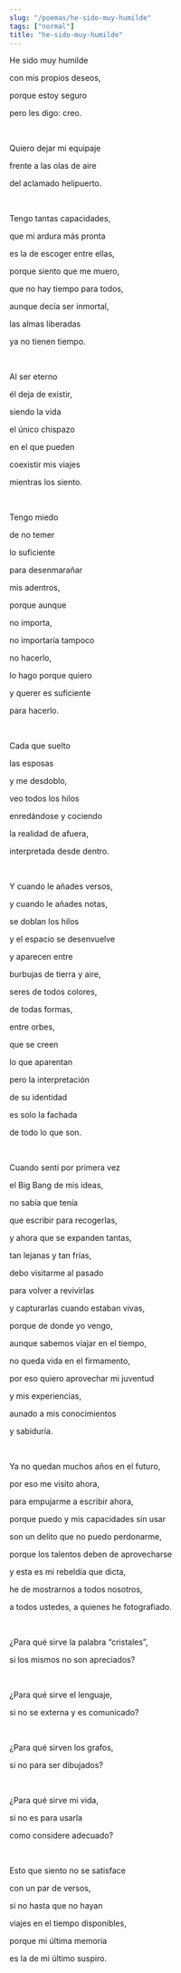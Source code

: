 ```yaml
---
slug: "/poemas/he-sido-muy-humilde"
tags: ["normal"]
title: "he-sido-muy-humilde"
---
```

He sido muy humilde

con mis propios deseos,

porque estoy seguro

pero les digo: creo.

&nbsp;

Quiero dejar mi equipaje

frente a las olas de aire

del aclamado helipuerto.

&nbsp;

Tengo tantas capacidades,

que mi ardura más pronta

es la de escoger entre ellas,

porque siento que me muero,

que no hay tiempo para todos,

aunque decía ser inmortal,

las almas liberadas

ya no tienen tiempo.

&nbsp;

Al ser eterno

él deja de existir,

siendo la vida

el único chispazo

en el que pueden

coexistir mis viajes

mientras los siento.

&nbsp;

Tengo miedo

de no temer

lo suficiente

para desenmarañar

mis adentros,

porque aunque

no importa,

no importaría tampoco

no hacerlo,

lo hago porque quiero

y querer es suficiente

para hacerlo.

&nbsp;

Cada que suelto

las esposas

y me desdoblo,

veo todos los hilos

enredándose y cociendo

la realidad de afuera,

interpretada desde dentro.

&nbsp;

Y cuando le añades versos,

y cuando le añades notas,

se doblan los hilos

y el espacio se desenvuelve

y aparecen entre

burbujas de tierra y aire,

seres de todos colores,

de todas formas,

entre orbes,

que se creen

lo que aparentan

pero la interpretación

de su identidad

es solo la fachada

de todo lo que son.

&nbsp;

Cuando sentí por primera vez

el Big Bang de mis ideas,

no sabía que tenía

que escribir para recogerlas,

y ahora que se expanden tantas,

tan lejanas y tan frías,

debo visitarme al pasado

para volver a revivirlas

y capturarlas cuando estaban vivas,

porque de donde yo vengo,

aunque sabemos viajar en el tiempo,

no queda vida en el firmamento,

por eso quiero aprovechar mi juventud

y mis experiencias,

aunado a mis conocimientos

y sabiduría.

&nbsp;

Ya no quedan muchos años en el futuro,

por eso me visito ahora,

para empujarme a escribir ahora,

porque puedo y mis capacidades sin usar

son un delito que no puedo perdonarme,

porque los talentos deben de aprovecharse

y esta es mi rebeldía que dicta,

he de mostrarnos a todos nosotros,

a todos ustedes, a quienes he fotografiado.

&nbsp;

¿Para qué sirve la palabra “cristales”,

si los mismos no son apreciados?

&nbsp;

¿Para qué sirve el lenguaje,

si no se externa y es comunicado?

&nbsp;

¿Para qué sirven los grafos,

si no para ser dibujados?

&nbsp;

¿Para qué sirve mi vida,

si no es para usarla

como considere adecuado?

&nbsp;

Esto que siento no se satisface

con un par de versos,

si no hasta que no hayan

viajes en el tiempo disponibles,

porque mi última memoria

es la de mi último suspiro.
